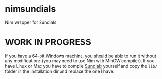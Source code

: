 # nimsundials
Nim wrapper for Sundials 

# WORK IN PROGRESS
If you have a 64-bit Windows machine, you should be able to run it without any modifications (you may need to use Nim with MinGW compiler).
If you have Linux or Mac you have to compile [Sundials](https://github.com/LLNL/sundials) yourself and copy the `lib/` folder in the installation dir and replace the one I have.
